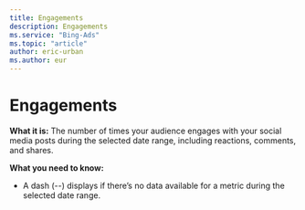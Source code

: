 ```yaml
---
title: Engagements
description: Engagements
ms.service: "Bing-Ads"
ms.topic: "article"
author: eric-urban
ms.author: eur
---
```


# Engagements

**What it is:**  The number of times your audience engages with your social media posts during the selected date range, including reactions, comments, and shares.

**What you need to know:**
- A dash (--) displays if there’s no data available for a metric during the selected date range.


